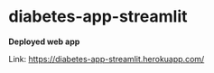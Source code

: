 # diabetes-app-streamlit

**Deployed web app**

Link: https://diabetes-app-streamlit.herokuapp.com/
